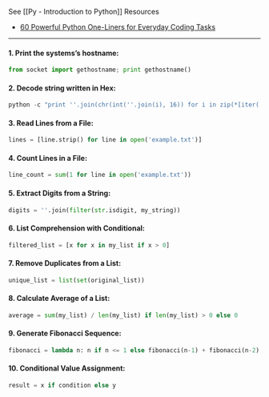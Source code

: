 See [[Py - Introduction to Python]]
Resources
* [60 Powerful Python One-Liners for Everyday Coding Tasks](https://python.plainenglish.io/60-powerful-python-one-liners-for-everyday-coding-tasks-94cafe16ca85)

---

#### 1. Print the systems’s hostname:
```python
from socket import gethostname; print gethostname()
```
#### 2. Decode string written in Hex:
```python
python -c "print ''.join(chr(int(''.join(i), 16)) for i in zip(*[iter('474e552773204e6f7420556e6978')]*2))"
```
#### 3. Read Lines from a File:
```Python
lines = [line.strip() for line in open('example.txt')]
```
#### 4. Count Lines in a File:
```Python
line_count = sum(1 for line in open('example.txt'))
```
#### 5. Extract Digits from a String:
```python
digits = ''.join(filter(str.isdigit, my_string))
```
#### 6. List Comprehension with Conditional:
```python
filtered_list = [x for x in my_list if x > 0]
```
#### 7. Remove Duplicates from a List:
```python
unique_list = list(set(original_list))
```
#### 8. Calculate Average of a List:
```python
average = sum(my_list) / len(my_list) if len(my_list) > 0 else 0
```
#### 9. Generate Fibonacci Sequence:
```python
fibonacci = lambda n: n if n <= 1 else fibonacci(n-1) + fibonacci(n-2)
```
#### 10. Conditional Value Assignment:
```python
result = x if condition else y
```